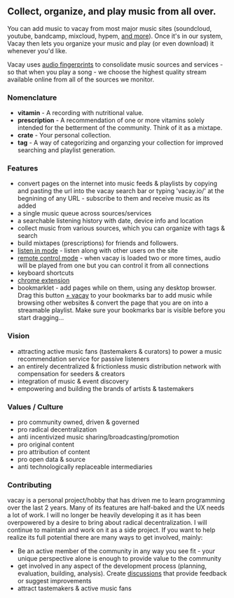 ## Collect, organize, and play music from all over.
You can add music to vacay from most major music sites (soundcloud, youtube, bandcamp, mixcloud, hypem, [and more](https://vacay.io/discussion/41)).  Once it's in our system, Vacay then lets you organize your music and play (or even download) it whenever you'd like.

Vacay uses [audio fingerprints](http://en.wikipedia.org/wiki/Acoustic_fingerprint) to consolidate music sources and services - so that when you play a song - we choose the highest quality stream available online from all of the sources we monitor.

### Nomenclature
* **vitamin** - A recording with nutritional value.
* **prescription** - A recommendation of one or more vitamins solely intended for the betterment of the community. Think of it as a mixtape.
* **crate** - Your personal collection.
* **tag** - A way of categorizing and organzing your collection for improved searching and playlist generation.

### Features
* convert pages on the internet into music feeds & playlists by copying and pasting the url into the vacay search bar or typing 'vacay.io/' at the begnining of any URL - subscribe to them and receive music as its added
* a single music queue across sources/services
* a searchable listening history with date, device info and location
* collect music from various sources, which you can organize with tags & search
* build mixtapes (prescriptions) for friends and followers.
* [listen in mode](https://vacay.io/discussion/43) - listen along with other users on the site
* [remote control mode](https://vacay.io/discussion/31) - when vacay is loaded two or more times, audio will be played from one but you can control it from all connections
* keyboard shortcuts
* [chrome extension](https://chrome.google.com/webstore/detail/vacay/mgogmlhnenlkmngbdoclecmgbldfjbpj)
* bookmarklet - add pages while on them, using any desktop browser. Drag this button <a class="bookmarklet" href="javascript:void(open('https://vacay.io/search?q=' + window.location,'',''))">+ vacay</a> to your bookmarks bar to add music while browsing other websites & convert the page that you are on into a streamable playlist. Make sure your bookmarks bar is visible before you start dragging...

### Vision
* attracting active music fans (tastemakers & curators) to power a music recommendation service for passive listeners
* an entirely decentralized & frictionless music distribution network with compensation for seeders & creators
* integration of music & event discovery
* empowering and building the brands of artists & tastemakers

### Values / Culture
* pro community owned, driven & governed
* pro radical decentralization
* anti incentivized music sharing/broadcasting/promotion
* pro original content
* pro attribution of content
* pro open data & source
* anti technologically replaceable intermediaries

### Contributing
vacay is a personal project/hobby that has driven me to learn programming over the last 2 years. Many of its features are half-baked and the UX needs a lot of work. I will no longer be heavily developing it as it has been overpowered by a desire to bring about radical decentralization. I will continue to maintain and work on it as a side project. If you want to help realize its full potential there are many ways to get involved, mainly:

* Be an active member of the community in any way you see fit - your unique perspective alone is enough to provide value to the community
* get involved in any aspect of the development process (planning, evaluation, building, analysis). Create [discussions](https://vacay.io/discussions) that provide feedback or suggest improvements
* attract tastemakers & active music fans
